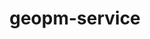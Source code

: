 ---
title: "geopm-service"
layout: cache
categories: [package, develop]
meta: {"versions": ["3.1.0"], "compilers": ["gcc@=11.4.0"], "oss": ["ubuntu22.04"], "platforms": ["linux"], "targets": ["x86_64_v3"], "stacks": ["e4s", "root"], "num_specs": 12, "num_specs_by_stack": {"root": 12, "e4s": 12}}
spec_details: [{"hash": "mhkqr6rywzabc275qxwutttgszctbksm", "compiler": "gcc@=11.4.0", "versions": ["3.1.0"], "os": "ubuntu22.04", "platform": "linux", "target": "x86_64_v3", "variants": ["build_system=autotools", "~debug", "~gnu-ld", "~level_zero", "+libcap", "+liburing", "~nvml", "+systemd"], "stacks": ["root", "e4s"], "size": "-", "tarball": "https://binaries.spack.io/develop/build_cache/linux-ubuntu22.04-x86_64_v3/gcc-11.4.0/geopm-service-3.1.0/linux-ubuntu22.04-x86_64_v3-gcc-11.4.0-geopm-service-3.1.0-mhkqr6rywzabc275qxwutttgszctbksm.spack"}, {"hash": "pvxrhindxhvpgvhfurffs4gltw7ikxgz", "compiler": "gcc@=11.4.0", "versions": ["3.1.0"], "os": "ubuntu22.04", "platform": "linux", "target": "x86_64_v3", "variants": ["build_system=autotools", "~debug", "~gnu-ld", "~level_zero", "+libcap", "+liburing", "~nvml", "+systemd"], "stacks": ["root", "e4s"], "size": "-", "tarball": "https://binaries.spack.io/develop/build_cache/linux-ubuntu22.04-x86_64_v3/gcc-11.4.0/geopm-service-3.1.0/linux-ubuntu22.04-x86_64_v3-gcc-11.4.0-geopm-service-3.1.0-pvxrhindxhvpgvhfurffs4gltw7ikxgz.spack"}, {"hash": "equ7pz3waoe6jahnsdv5k2m6jyarqbhg", "compiler": "gcc@=11.4.0", "versions": ["3.1.0"], "os": "ubuntu22.04", "platform": "linux", "target": "x86_64_v3", "variants": ["build_system=autotools", "~debug", "~gnu-ld", "~level_zero", "+libcap", "+liburing", "~nvml", "+systemd"], "stacks": ["root", "e4s"], "size": "-", "tarball": "https://binaries.spack.io/develop/build_cache/linux-ubuntu22.04-x86_64_v3/gcc-11.4.0/geopm-service-3.1.0/linux-ubuntu22.04-x86_64_v3-gcc-11.4.0-geopm-service-3.1.0-equ7pz3waoe6jahnsdv5k2m6jyarqbhg.spack"}, {"hash": "s7ig7ywwbbnwun66z7kdw5xbm2ed2mnb", "compiler": "gcc@=11.4.0", "versions": ["3.1.0"], "os": "ubuntu22.04", "platform": "linux", "target": "x86_64_v3", "variants": ["build_system=autotools", "~debug", "~gnu-ld", "~level_zero", "+libcap", "+liburing", "~nvml", "+systemd"], "stacks": ["root", "e4s"], "size": "-", "tarball": "https://binaries.spack.io/develop/build_cache/linux-ubuntu22.04-x86_64_v3/gcc-11.4.0/geopm-service-3.1.0/linux-ubuntu22.04-x86_64_v3-gcc-11.4.0-geopm-service-3.1.0-s7ig7ywwbbnwun66z7kdw5xbm2ed2mnb.spack"}, {"hash": "chn3gvnndfadklzexmvysvvhkovigp4e", "compiler": "gcc@=11.4.0", "versions": ["3.1.0"], "os": "ubuntu22.04", "platform": "linux", "target": "x86_64_v3", "variants": ["build_system=autotools", "~debug", "~gnu-ld", "~level_zero", "+libcap", "+liburing", "~nvml", "+systemd"], "stacks": ["root", "e4s"], "size": "-", "tarball": "https://binaries.spack.io/develop/build_cache/linux-ubuntu22.04-x86_64_v3/gcc-11.4.0/geopm-service-3.1.0/linux-ubuntu22.04-x86_64_v3-gcc-11.4.0-geopm-service-3.1.0-chn3gvnndfadklzexmvysvvhkovigp4e.spack"}, {"hash": "6njo33adsh7zydyb5vx7vmncw3jx5yqf", "compiler": "gcc@=11.4.0", "versions": ["3.1.0"], "os": "ubuntu22.04", "platform": "linux", "target": "x86_64_v3", "variants": ["build_system=autotools", "~debug", "~gnu-ld", "~level_zero", "+libcap", "+liburing", "~nvml", "+systemd"], "stacks": ["root", "e4s"], "size": "-", "tarball": "https://binaries.spack.io/develop/build_cache/linux-ubuntu22.04-x86_64_v3/gcc-11.4.0/geopm-service-3.1.0/linux-ubuntu22.04-x86_64_v3-gcc-11.4.0-geopm-service-3.1.0-6njo33adsh7zydyb5vx7vmncw3jx5yqf.spack"}, {"hash": "jgfe7bb6tped2tqab7mmingbval7h7n2", "compiler": "gcc@=11.4.0", "versions": ["3.1.0"], "os": "ubuntu22.04", "platform": "linux", "target": "x86_64_v3", "variants": ["build_system=autotools", "~debug", "~gnu-ld", "~level_zero", "+libcap", "+liburing", "~nvml", "+systemd"], "stacks": ["root", "e4s"], "size": "-", "tarball": "https://binaries.spack.io/develop/build_cache/linux-ubuntu22.04-x86_64_v3/gcc-11.4.0/geopm-service-3.1.0/linux-ubuntu22.04-x86_64_v3-gcc-11.4.0-geopm-service-3.1.0-jgfe7bb6tped2tqab7mmingbval7h7n2.spack"}, {"hash": "fobxhny4hlmvffeljc57zixp3fdv3wtv", "compiler": "gcc@=11.4.0", "versions": ["3.1.0"], "os": "ubuntu22.04", "platform": "linux", "target": "x86_64_v3", "variants": ["build_system=autotools", "~debug", "~gnu-ld", "~level_zero", "+libcap", "+liburing", "~nvml", "+systemd"], "stacks": ["root", "e4s"], "size": "-", "tarball": "https://binaries.spack.io/develop/build_cache/linux-ubuntu22.04-x86_64_v3/gcc-11.4.0/geopm-service-3.1.0/linux-ubuntu22.04-x86_64_v3-gcc-11.4.0-geopm-service-3.1.0-fobxhny4hlmvffeljc57zixp3fdv3wtv.spack"}, {"hash": "avh3ahgirknqa7h5hivdo5y7cd5m4oyx", "compiler": "gcc@=11.4.0", "versions": ["3.1.0"], "os": "ubuntu22.04", "platform": "linux", "target": "x86_64_v3", "variants": ["build_system=autotools", "~debug", "~gnu-ld", "~level_zero", "+libcap", "+liburing", "~nvml", "+systemd"], "stacks": ["root", "e4s"], "size": "-", "tarball": "https://binaries.spack.io/develop/build_cache/linux-ubuntu22.04-x86_64_v3/gcc-11.4.0/geopm-service-3.1.0/linux-ubuntu22.04-x86_64_v3-gcc-11.4.0-geopm-service-3.1.0-avh3ahgirknqa7h5hivdo5y7cd5m4oyx.spack"}, {"hash": "umk4fj4qrbkj25p3jttsprlr7ch2pbdk", "compiler": "gcc@=11.4.0", "versions": ["3.1.0"], "os": "ubuntu22.04", "platform": "linux", "target": "x86_64_v3", "variants": ["build_system=autotools", "~debug", "~gnu-ld", "~level_zero", "+libcap", "+liburing", "~nvml", "+systemd"], "stacks": ["root", "e4s"], "size": "-", "tarball": "https://binaries.spack.io/develop/build_cache/linux-ubuntu22.04-x86_64_v3/gcc-11.4.0/geopm-service-3.1.0/linux-ubuntu22.04-x86_64_v3-gcc-11.4.0-geopm-service-3.1.0-umk4fj4qrbkj25p3jttsprlr7ch2pbdk.spack"}, {"hash": "ofsx4zau4juosenxspkdmb5ppopphgt4", "compiler": "gcc@=11.4.0", "versions": ["3.1.0"], "os": "ubuntu22.04", "platform": "linux", "target": "x86_64_v3", "variants": ["build_system=autotools", "~debug", "~gnu-ld", "~level_zero", "+libcap", "+liburing", "~nvml", "+systemd"], "stacks": ["root", "e4s"], "size": "-", "tarball": "https://binaries.spack.io/develop/build_cache/linux-ubuntu22.04-x86_64_v3/gcc-11.4.0/geopm-service-3.1.0/linux-ubuntu22.04-x86_64_v3-gcc-11.4.0-geopm-service-3.1.0-ofsx4zau4juosenxspkdmb5ppopphgt4.spack"}, {"hash": "phopwjyjw2q2lydugc2ov5dutxlvaf3q", "compiler": "gcc@=11.4.0", "versions": ["3.1.0"], "os": "ubuntu22.04", "platform": "linux", "target": "x86_64_v3", "variants": ["build_system=autotools", "~debug", "~gnu-ld", "~level_zero", "+libcap", "+liburing", "~nvml", "+systemd"], "stacks": ["root", "e4s"], "size": "-", "tarball": "https://binaries.spack.io/develop/build_cache/linux-ubuntu22.04-x86_64_v3/gcc-11.4.0/geopm-service-3.1.0/linux-ubuntu22.04-x86_64_v3-gcc-11.4.0-geopm-service-3.1.0-phopwjyjw2q2lydugc2ov5dutxlvaf3q.spack"}]
---